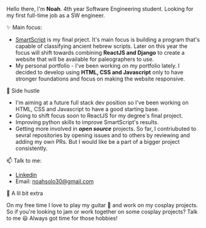  Hello there, I'm **Noah**.
4th year Software Engineering student.
Looking for my first full-time job as a SW engineer.

 :sparkles: Main focus:

   * [SmartScript](https://github.com/AvielCo/Final-Project) is my final prject. It's main focus is building a program that's capable of classifying ancient hebrew scripts. Later on this year the focus will shift towards combining **ReactJS and Django** to create a website that will be available for paleographers to use.
   * My personal portfolio - I've been working on my portfolio lately. I decided to develop using **HTML, CSS and Javascript** only to have stronger foundations and focus on making the website responsive.
   
 :thinking: Side hustle
  * I'm aiming at a future full stack dev position so I've been working on HTML, CSS and Javascript to have a good starting base.
  * Going to shift focus soon to ReactJS for my degree's final project.
  * Improving python skills to improve SmartScript's results.
  * Getting more involved in _**open source**_ projects. So far, I contriubuted to sevral repositories by opening issues and to others by reviewing and adding my own PRs. But I would like be a part of a bigger project consistently.

 📫 Talk to me: 
  * [Linkedin](https://www.linkedin.com/in/noah-solomon-b40573135/)
  * Email: noahsolo30@gmail.com

 :musical_note: A lil bit extra
 
  On my free time I love to play my guitar :metal: and work on my cosplay projects. So if you're looking to jam or work together on some cosplay projects? Talk to me :smiley: Always got time for those hobbies! 


 

